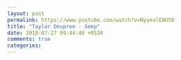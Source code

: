 ```yaml
---
layout: post
permalink: https://www.youtube.com/watch?v=NyyealENOS8
title: "Taylor Deupree - Seep"
date: 2018-07-27 09:44:40 +0530
comments: true
categories: 
---
```

